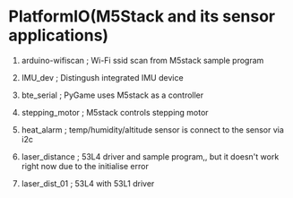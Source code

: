 # PlatformIO(M5Stack and its sensor applications)

1. arduino-wifiscan ; Wi-Fi ssid scan from M5stack sample program

2. IMU_dev ; Distingush integrated IMU device

3. bte_serial ; PyGame uses M5stack as a controller

4. stepping_motor ; M5stack controls stepping motor

5. heat_alarm ; temp/humidity/altitude sensor is connect to the sensor via i2c 

6. laser_distance ; 53L4 driver and sample program,, but it doesn't work right now due to the initialise error

7. laser_dist_01 ; 53L4 with 53L1 driver


